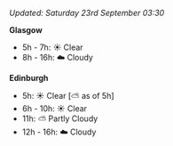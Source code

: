 *Updated: Saturday 23rd September 03:30*

**Glasgow**

* 5h - 7h: :sunny: Clear
* 8h - 16h: :cloud: Cloudy

**Edinburgh**

* 5h: :sunny: Clear [:partly_sunny: as of 5h]
* 6h - 10h: :sunny: Clear
* 11h: :partly_sunny: Partly Cloudy
* 12h - 16h: :cloud: Cloudy
